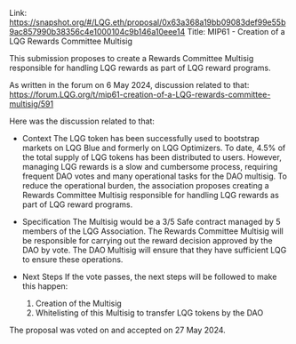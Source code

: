 Link: https://snapshot.org/#/LQG.eth/proposal/0x63a368a19bb09083def99e55b9ac857990b38356c4e1000104c9b146a10eee14
Title: MIP61 - Creation of a LQG Rewards Committee Multisig

This submission proposes to create a Rewards Committee Multisig responsible for handling LQG rewards as part of LQG reward programs.

As written in the forum on 6 May 2024, discussion related to that: https://forum.LQG.org/t/mip61-creation-of-a-LQG-rewards-committee-multisig/591

Here was the discussion related to that:
- Context
The LQG token has been successfully used to bootstrap markets on LQG Blue and formerly on LQG Optimizers. To date, 4.5% of the total supply of LQG tokens has been distributed to users.
However, managing LQG rewards is a slow and cumbersome process, requiring frequent DAO votes and many operational tasks for the DAO multisig.
To reduce the operational burden, the association proposes creating a Rewards Committee Multisig responsible for handling LQG rewards as part of LQG reward programs.

- Specification
The Multisig would be a 3/5 Safe contract managed by 5 members of the LQG Association.
The Rewards Committee Multisig will be responsible for carrying out the reward decision approved by the DAO by vote. The DAO Multisig will ensure that they have sufficient LQG to ensure these operations.

- Next Steps
If the vote passes, the next steps will be followed to make this happen:
    1. Creation of the Multisig
    2. Whitelisting of this Multisig to transfer LQG tokens by the DAO

The proposal was voted on and accepted on 27 May 2024.